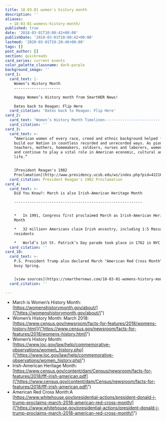 ```yaml
---
title: 18.03.01 women's history month
description: ''
aliases:
  - 18-03-01-womens-history-month/
published: true
date: '2018-03-01T10:00:42+00:00'
publishDate: '2018-03-01T10:00:42+00:00'
lastmod: '2020-03-01T19:20:46+00:00'
tags: []
post_author: []
section: quickreads
card_series: current events
color_palette_classname: dark-purple
background_image: ''
card_1:
  card_text: |-
    Women’s History Month
    ---------------------

    Happy Women’s History month from SmartHER News!

    Dates back to Reagan: Flip Here
  card_citation: 'Dates back to Reagan: Flip Here'
card_2:
  card_text: "Women’s History Month Timelinen------------------------------nn**1981:** Congress 1st established _Women’s History Week__(for 1982).nn**1987:** Congress 1st established Women’s History Monthnn**Since 1995:** Every President issued annual proclamations designating March Women’s History Month"
  card_citation: ''
card_3:
  card_text: >-
    “American women of every race, creed and ethnic background helped found and
    build our Nation in countless recorded and unrecorded ways. As pioneers,
    teachers, mothers, homemakers, soldiers, nurses and laborers, women played
    and continue to play a vital role in American economic, cultural and social
    life.”


    [President Reagan's 1982
    Proclamation](http://www.presidency.ucsb.edu/ws/index.php?pid=42216)
  card_citation: President Reagan's 1982 Proclamation
card_4:
  card_text: >-
    Did You Know?: March is also Irish-American Heritage Month

    ----------------------------------------------------------


    *   In 1991, Congress first proclaimed March as Irish-American Heritage
    Month

    *   32 million+ Americans claim Irish ancestry, including 1:5 Massachusetts
    residents

    *   World’s 1st St. Patrick’s Day parade took place in 1762 in NYC
  card_citation: ''
card_10:
  card_text: >-
    P.S. President Trump also declared March "American Red Cross Month" - It's a
    busy Spring.


    [view sources](https://smarthernews.com/18-03-01-womens-history-month/)
  card_citation: ''

---
```

*   March is Women’s History Month: [https://womenshistorymonth.gov/about/](\"https://womenshistorymonth.gov/about/\")
*   Women’s History Month: March 2018: [https://www.census.gov/newsroom/facts-for-features/2018/womens-history.html](\"https://www.census.gov/newsroom/facts-for-features/2018/womens-history.html\")
*   Women’s History Month: [https://www.loc.gov/law/help/commemorative-observations/women\_history.php](\"https://www.loc.gov/law/help/commemorative-observations/women_history.php\")
*   Irish-American Heritage Month: [https://www.census.gov/content/dam/Census/newsroom/facts-for-features/2018/fff-irish-american.pdf](\"https://www.census.gov/content/dam/Census/newsroom/facts-for-features/2018/fff-irish-american.pdf\")
*   American Red Cross Month:A [https://www.whitehouse.gov/presidential-actions/president-donald-j-trump-proclaims-march-2018-american-red-cross-month/](\"https://www.whitehouse.gov/presidential-actions/president-donald-j-trump-proclaims-march-2018-american-red-cross-month/\")